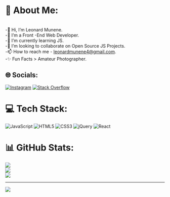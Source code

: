 # 💫 About Me:
<br>-👋   Hi, I’m Leonard Munene.<br>-👀   I’m a Front -End Web Developer.<br>-🌱   I’m currently learning JS.<br>-💞️   I’m looking to collaborate on Open Source JS Projects.<br>-📫   How to reach me - leonardmunene4@gmail.com.<br>-✨   Fun Facts > Amateur Photographer.


## 🌐 Socials:
[![Instagram](https://img.shields.io/badge/Instagram-%23E4405F.svg?logo=Instagram&logoColor=white)](https://instagram.com/_leon_munene) [![Stack Overflow](https://img.shields.io/badge/-Stackoverflow-FE7A16?logo=stack-overflow&logoColor=white)](https://stackoverflow.com/users/Leonard-Munene) 

# 💻 Tech Stack:
![JavaScript](https://img.shields.io/badge/javascript-%23323330.svg?style=for-the-badge&logo=javascript&logoColor=%23F7DF1E) ![HTML5](https://img.shields.io/badge/html5-%23E34F26.svg?style=for-the-badge&logo=html5&logoColor=white) ![CSS3](https://img.shields.io/badge/css3-%231572B6.svg?style=for-the-badge&logo=css3&logoColor=white) ![jQuery](https://img.shields.io/badge/jquery-%230769AD.svg?style=for-the-badge&logo=jquery&logoColor=white) ![React](https://img.shields.io/badge/react-%2320232a.svg?style=for-the-badge&logo=react&logoColor=%2361DAFB)
# 📊 GitHub Stats:
![](https://github-readme-stats.vercel.app/api?username=LeonardMunene&theme=swift&hide_border=false&include_all_commits=false&count_private=false)<br/>
![](https://github-readme-streak-stats.herokuapp.com/?user=LeonardMunene&theme=swift&hide_border=false)<br/>
![](https://github-readme-stats.vercel.app/api/top-langs/?username=LeonardMunene&theme=swift&hide_border=false&include_all_commits=false&count_private=false&layout=compact)

---
[![](https://visitcount.itsvg.in/api?id=LeonardMunene&icon=0&color=0)](https://visitcount.itsvg.in)

<!-- Proudly created with GPRM ( https://gprm.itsvg.in ) -->
